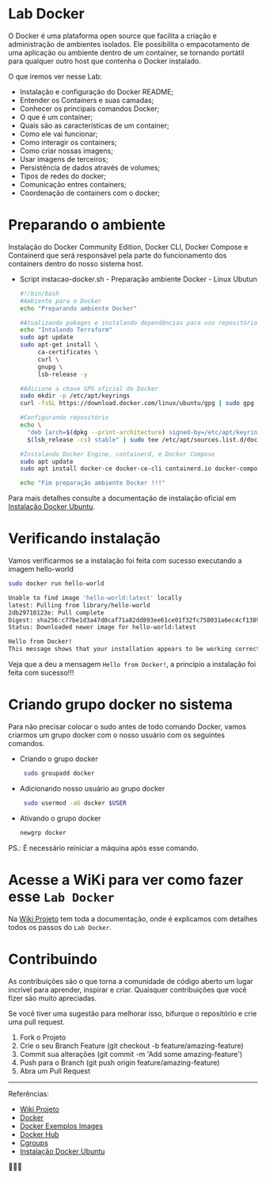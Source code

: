 # Lab Docker

O Docker é uma plataforma open source que facilita a criação e administração de ambientes isolados. Ele possibilita o empacotamento de uma aplicação ou ambiente dentro de um container, se tornando portátil para qualquer outro host que contenha o Docker instalado.

O que iremos ver nesse Lab:
* Instalação e configuração do Docker README;
* Entender os Containers e suas camadas;
* Conhecer os principais comandos Docker;
* O que é um container;
* Quais são as características de um container;
* Como ele vai funcionar;
* Como interagir os containers;
* Como criar nossas imagens;
* Usar imagens de terceiros;
* Persistência de dados através de volumes;
* Tipos de redes do docker;
* Comunicação entres containers;
* Coordenação de containers com o docker;


# Preparando o ambiente
Instalação do Docker Community Edition, Docker CLI, Docker Compose e Containerd que será responsável pela parte do funcionamento dos containers dentro do nosso sistema host. 

* Script instacao-docker.sh - Preparação ambiente Docker - Linux Ubutun
  ```sh
  #!/bin/bash
  #Ambiente para o Docker
  echo "Preparando ambiente Docker"

  #Atualizando pakages e instalando dependências para uso repositórios com HTTPS
  echo "Intalando Terraform"
  sudo apt update
  sudo apt-get install \
       ca-certificates \
       curl \
       gnupg \
       lsb-release -y

  #Adicione a chave GPG oficial do Docker
  sudo mkdir -p /etc/apt/keyrings
  curl -fsSL https://download.docker.com/linux/ubuntu/gpg | sudo gpg --dearmor -o /etc/apt/keyrings/docker.gpg

  #Configurando repositório
  echo \
    "deb [arch=$(dpkg --print-architecture) signed-by=/etc/apt/keyrings/docker.gpg] https://download.docker.com/linux/ubuntu \
    $(lsb_release -cs) stable" | sudo tee /etc/apt/sources.list.d/docker.list > /dev/null

  #Instalando Docker Engine, containerd, e Docker Compose
  sudo apt update
  sudo apt install docker-ce docker-ce-cli containerd.io docker-compose-plugin -y

  echo "Fim preparação ambiente Docker !!!"
  ```

Para mais detalhes consulte a documentação de instalação oficial em [Instalação Docker Ubuntu].


# Verificando instalação

Vamos verificarmos se a instalação foi feita com sucesso executando a imagem hello-world

  ```sh
  sudo docker run hello-world
  ```

  ```sh
  Unable to find image 'hello-world:latest' locally
  latest: Pulling from library/hello-world
  2db29710123e: Pull complete
  Digest: sha256:c77be1d3a47d0caf71a82dd893ee61ce01f32fc758031a6ec4cf1389248bb833
  Status: Downloaded newer image for hello-world:latest

  Hello from Docker!
  This message shows that your installation appears to be working correctly.
  ```

Veja que a deu a mensagem ``Hello from Docker!``, a princípio a instalação foi feita com sucesso!!!


# Criando grupo docker no sistema

Para não precisar colocar o sudo antes de todo comando Docker, vamos criarmos um grupo docker com o nosso usuário com os seguintes comandos.

* Criando o grupo docker
  ```sh
   sudo groupadd docker
  ```

* Adicionando nosso usuário ao grupo docker
  ```sh
   sudo usermod -aG docker $USER
  ```

* Ativando o grupo docker
  ```sh
  newgrp docker
  ```
PS.: É necessário reiniciar a máquina após esse comando.


# Acesse a WiKi para ver como fazer esse ```Lab Docker```

Na [Wiki Projeto] tem toda a documentação, onde é explicamos com detalhes todos os passos do ```Lab Docker```.


# Contribuindo
As contribuições são o que torna a comunidade de código aberto um lugar incrível para aprender, inspirar e criar. Quaisquer contribuições que você fizer são muito apreciadas.

Se você tiver uma sugestão para melhorar isso, bifurque o repositório e crie uma pull request.

1. Fork o Projeto
2. Crie o seu Branch Feature (git checkout -b feature/amazing-feature)
3. Commit sua alterações (git commit -m 'Add some amazing-feature')
4. Push para o Branch (git push origin feature/amazing-feature)
5. Abra um Pull Request


---

Referências:
* [Wiki Projeto]
* [Docker]
* [Docker Exemplos Images]
* [Docker Hub]
* [Cgroups]
* [Instalação Docker Ubuntu]


:rocket::rocket::rocket:


<!-- MARKDOWN LINKS & IMAGES -->
[Wiki Projeto]: ../../wiki
[Cgroups]: https://access.redhat.com/documentation/pt-br/red_hat_enterprise_linux/6/html/resource_management_guide/ch01
[Docker Hub]: https://hub.docker.com 
[Docker Exemplos Images]:https://docs.docker.com/engine/reference/commandline/images/   
[Docker]: https://docs.docker.com/get-started/overview/
[Instalação Docker Ubuntu]: https://docs.docker.com/engine/install/ubuntu/



